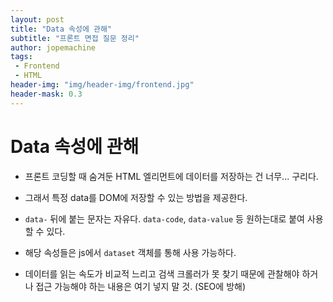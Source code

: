 ```yaml
---
layout: post
title: "Data 속성에 관해"
subtitle: "프론트 면접 질문 정리"
author: jopemachine
tags: 
 - Frontend
 - HTML
header-img: "img/header-img/frontend.jpg"
header-mask: 0.3
---
```


# Data 속성에 관해

- 프론트 코딩할 때 숨겨둔 HTML 엘리먼트에 데이터를 저장하는 건 너무... 구리다.

- 그래서 특정 data를 DOM에 저장할 수 있는 방법을 제공한다.

- `data-` 뒤에 붙는 문자는 자유다. `data-code`, `data-value` 등 원하는대로 붙여 사용할 수 있다.

- 해당 속성들은 js에서 `dataset` 객체를 통해 사용 가능하다.

- 데이터를 읽는 속도가 비교적 느리고 검색 크롤러가 못 찾기 때문에 관찰해야 하거나 접근 가능해야 하는 내용은 여기 넣지 말 것. (SEO에 방해)